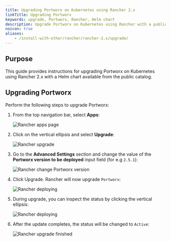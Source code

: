 ```yaml
---
title: Upgrading Portworx on Kubernetes using Rancher 2.x
linkTitle: Upgrading Portworx
keywords: upgrade, Portworx, Rancher, Helm chart
description: Upgrade Portworx on Kubernetes using Rancher with a public catalog (Helm Chart)
noicon: true
aliases:
    - /install-with-other/rancher/rancher-2.x/upgrade/
---
```

## Purpose

This guide provides instructions for upgrading Portworx on Kubernetes using Rancher 2.x with a Helm chart available from the public catalog.

## Upgrading Portworx

Perform the following steps to upgrade Portworx:

1. From the top navigation bar, select **Apps**:

    ![Rancher apps page](/img/rancher-apps-page.png)

2. Click on the vertical ellipsis and select **Upgrade**:

    ![Rancher upgrade](/img/rancher-ve-upgrade.png)


3. Go to the **Advanced Settings** section and change the value of the **Portworx version to be deployed** input field (for e.g `2.5.1`):

    ![Rancher change Portworx version](/img/rancher-change-px-version.png)

4. Click Upgrade. Rancher will now upgrade `Portworx`:

    ![Rancher deploying](/img/rancher-deploying.png)


5. During upgrade, you can inspect the status by clicking the vertical ellipsis:

    ![Rancher deploying](/img/rancher-upgrade-inspect-status.png)

6. After the update completes, the status will be changed to `Active`:

    ![Rancher upgrade finished](/img/rancher-update-finished.png)
